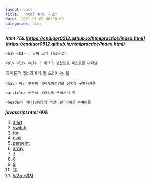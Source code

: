 ```yaml
---
layout: post
title:  "html 예제, 기초"
date:  2021-01-09 06:00:09
categories: html
---
```

***html 기초:[https://cndiqor0512.github.io/htmlpractice/index.html](https://cndiqor0512.github.io/htmlpractice/index.html)***
~~~ 
<h1> <h2> : 글씨 크게 (h1>h2)
~~~ 

 ~~~
 <ol> <li> <ul> : 태그의 중첩으로 리스트를 나타냄
 ~~~
 의미론적 웹: 의미가 잘 드러나는 웹
~~~
<nav> 해당 부분이 네비게이션임을 장치에 구별시켜줌 
~~~
~~~
<article> 본문의 내용임을 구별시켜 줌 
~~~
~~~
<header> 헤더(간판)의 역할이란 의미를 부여해줌
~~~

***javascript html 예제:***
1. [alert](https://cndiqor0512.github.io/htmlpractice/alert.html)
2. [switch](https://cndiqor0512.github.io/htmlpractice/switch.html)
3. [for](https://cndiqor0512.github.io/htmlpractice/for.html)
4. [eval](https://cndiqor0512.github.io/htmlpractice/eval.html)
5. [parseInt](https://cndiqor0512.github.io/htmlpractice/parseInt.html)
6. [array](https://cndiqor0512.github.io/htmlpractice/array.html)
7. [7](https://cndiqor0512.github.io/htmlpractice/optionselect.html)
8. [8](https://cndiqor0512.github.io/htmlpractice/selectedoption.html)
9. [9](https://cndiqor0512.github.io/htmlpractice/9.html)
10. [10](https://cndiqor0512.github.io/htmlpractice/10.html)
11. [남자or여자](https://cndiqor0512.github.io/htmlpractice/f_or_m.html)

